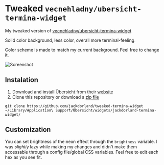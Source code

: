 # Tweaked `vecnehladny/ubersicht-termina-widget`
My tweaked version of [vecnehladny/ubersicht-termina-widget](https://github.com/vecnehladny/ubersicht-termina-widget)

Solid color background, less color, overall more terminal-feeling.

Color scheme is made to match my current background. Feel free to change it.

![Screenshot](screenshot.png)

## Instalation
1. Download and install Übersicht from their [website](http://tracesof.net/uebersicht/)
2. Clone this repository or download a [zip file](tweaked-termina-widget.zip)
```
git clone https://github.com/jackdorland/tweaked-termina-widget ~/Library/Application\ Support/Übersicht/widgets/jackdorland-termina-widget/
```

## Customization
You can set brightness of the neon effect through the `brightness` variable.
I was *slightly* lazy while making my changes and didn't make them accessable through a config file/global CSS variables. Feel free to edit each hex as you see fit.


